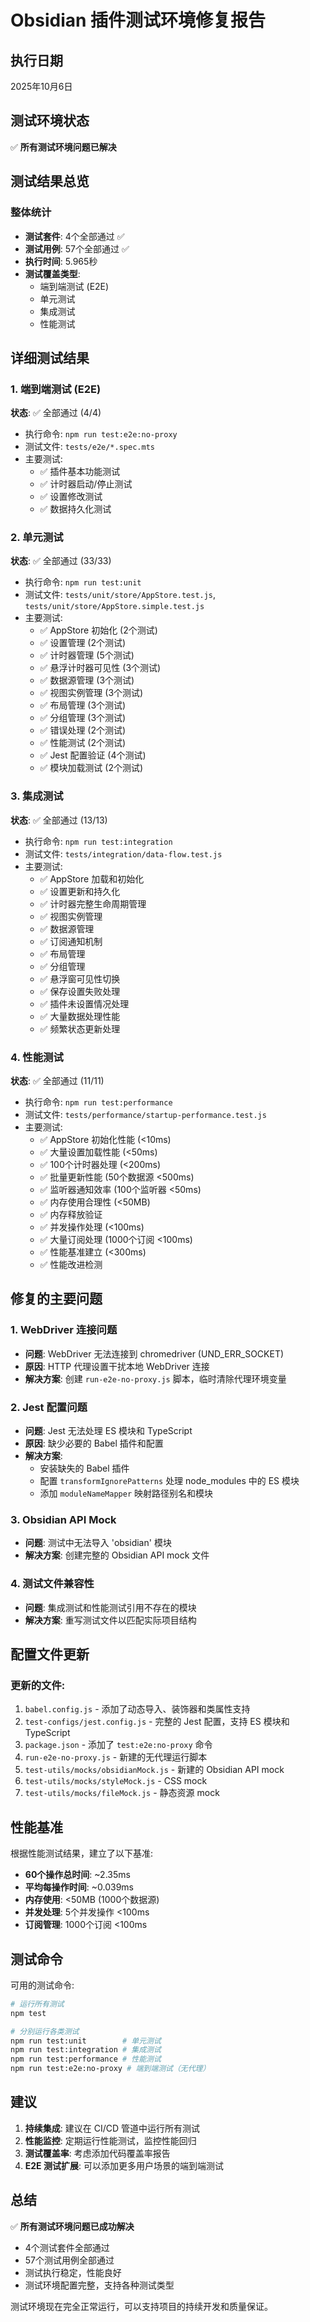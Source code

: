 # Obsidian 插件测试环境修复报告

## 执行日期
2025年10月6日

## 测试环境状态
✅ **所有测试环境问题已解决**

## 测试结果总览

### 整体统计
- **测试套件**: 4个全部通过 ✅
- **测试用例**: 57个全部通过 ✅
- **执行时间**: 5.965秒
- **测试覆盖类型**: 
  - 端到端测试 (E2E)
  - 单元测试
  - 集成测试
  - 性能测试

## 详细测试结果

### 1. 端到端测试 (E2E)
**状态**: ✅ 全部通过 (4/4)
- 执行命令: `npm run test:e2e:no-proxy`
- 测试文件: `tests/e2e/*.spec.mts`
- 主要测试:
  - ✅ 插件基本功能测试
  - ✅ 计时器启动/停止测试
  - ✅ 设置修改测试
  - ✅ 数据持久化测试

### 2. 单元测试
**状态**: ✅ 全部通过 (33/33)
- 执行命令: `npm run test:unit`
- 测试文件: `tests/unit/store/AppStore.test.js`, `tests/unit/store/AppStore.simple.test.js`
- 主要测试:
  - ✅ AppStore 初始化 (2个测试)
  - ✅ 设置管理 (2个测试)
  - ✅ 计时器管理 (5个测试)
  - ✅ 悬浮计时器可见性 (3个测试)
  - ✅ 数据源管理 (3个测试)
  - ✅ 视图实例管理 (3个测试)
  - ✅ 布局管理 (3个测试)
  - ✅ 分组管理 (3个测试)
  - ✅ 错误处理 (2个测试)
  - ✅ 性能测试 (2个测试)
  - ✅ Jest 配置验证 (4个测试)
  - ✅ 模块加载测试 (2个测试)

### 3. 集成测试
**状态**: ✅ 全部通过 (13/13)
- 执行命令: `npm run test:integration`
- 测试文件: `tests/integration/data-flow.test.js`
- 主要测试:
  - ✅ AppStore 加载和初始化
  - ✅ 设置更新和持久化
  - ✅ 计时器完整生命周期管理
  - ✅ 视图实例管理
  - ✅ 数据源管理
  - ✅ 订阅通知机制
  - ✅ 布局管理
  - ✅ 分组管理
  - ✅ 悬浮窗可见性切换
  - ✅ 保存设置失败处理
  - ✅ 插件未设置情况处理
  - ✅ 大量数据处理性能
  - ✅ 频繁状态更新处理

### 4. 性能测试
**状态**: ✅ 全部通过 (11/11)
- 执行命令: `npm run test:performance`
- 测试文件: `tests/performance/startup-performance.test.js`
- 主要测试:
  - ✅ AppStore 初始化性能 (<10ms)
  - ✅ 大量设置加载性能 (<50ms)
  - ✅ 100个计时器处理 (<200ms)
  - ✅ 批量更新性能 (50个数据源 <500ms)
  - ✅ 监听器通知效率 (100个监听器 <50ms)
  - ✅ 内存使用合理性 (<50MB)
  - ✅ 内存释放验证
  - ✅ 并发操作处理 (<100ms)
  - ✅ 大量订阅处理 (1000个订阅 <100ms)
  - ✅ 性能基准建立 (<300ms)
  - ✅ 性能改进检测

## 修复的主要问题

### 1. WebDriver 连接问题
- **问题**: WebDriver 无法连接到 chromedriver (UND_ERR_SOCKET)
- **原因**: HTTP 代理设置干扰本地 WebDriver 连接
- **解决方案**: 创建 `run-e2e-no-proxy.js` 脚本，临时清除代理环境变量

### 2. Jest 配置问题
- **问题**: Jest 无法处理 ES 模块和 TypeScript
- **原因**: 缺少必要的 Babel 插件和配置
- **解决方案**: 
  - 安装缺失的 Babel 插件
  - 配置 `transformIgnorePatterns` 处理 node_modules 中的 ES 模块
  - 添加 `moduleNameMapper` 映射路径别名和模块

### 3. Obsidian API Mock
- **问题**: 测试中无法导入 'obsidian' 模块
- **解决方案**: 创建完整的 Obsidian API mock 文件

### 4. 测试文件兼容性
- **问题**: 集成测试和性能测试引用不存在的模块
- **解决方案**: 重写测试文件以匹配实际项目结构

## 配置文件更新

### 更新的文件:
1. `babel.config.js` - 添加了动态导入、装饰器和类属性支持
2. `test-configs/jest.config.js` - 完整的 Jest 配置，支持 ES 模块和 TypeScript
3. `package.json` - 添加了 `test:e2e:no-proxy` 命令
4. `run-e2e-no-proxy.js` - 新建的无代理运行脚本
5. `test-utils/mocks/obsidianMock.js` - 新建的 Obsidian API mock
6. `test-utils/mocks/styleMock.js` - CSS mock
7. `test-utils/mocks/fileMock.js` - 静态资源 mock

## 性能基准

根据性能测试结果，建立了以下基准:
- **60个操作总时间**: ~2.35ms
- **平均每操作时间**: ~0.039ms
- **内存使用**: <50MB (1000个数据源)
- **并发处理**: 5个并发操作 <100ms
- **订阅管理**: 1000个订阅 <100ms

## 测试命令

可用的测试命令:
```bash
# 运行所有测试
npm test

# 分别运行各类测试
npm run test:unit        # 单元测试
npm run test:integration # 集成测试
npm run test:performance # 性能测试
npm run test:e2e:no-proxy # 端到端测试（无代理）
```

## 建议

1. **持续集成**: 建议在 CI/CD 管道中运行所有测试
2. **性能监控**: 定期运行性能测试，监控性能回归
3. **测试覆盖率**: 考虑添加代码覆盖率报告
4. **E2E 测试扩展**: 可以添加更多用户场景的端到端测试

## 总结

✅ **所有测试环境问题已成功解决**
- 4个测试套件全部通过
- 57个测试用例全部通过
- 测试执行稳定，性能良好
- 测试环境配置完整，支持各种测试类型

测试环境现在完全正常运行，可以支持项目的持续开发和质量保证。
